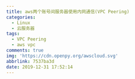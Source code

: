 ```yaml
---
title: aws两个账号间服务器使用内网通信(VPC Peering)
categories:
  - Linux
  - 云服务器
tags:
  - VPC Peering
  - aws vpc
comments: true
img: 'https://cdn.openpy.org/awscloud.svg'
abbrlink: 7537ba3d
date: 2019-12-31 17:52:14
---
```

